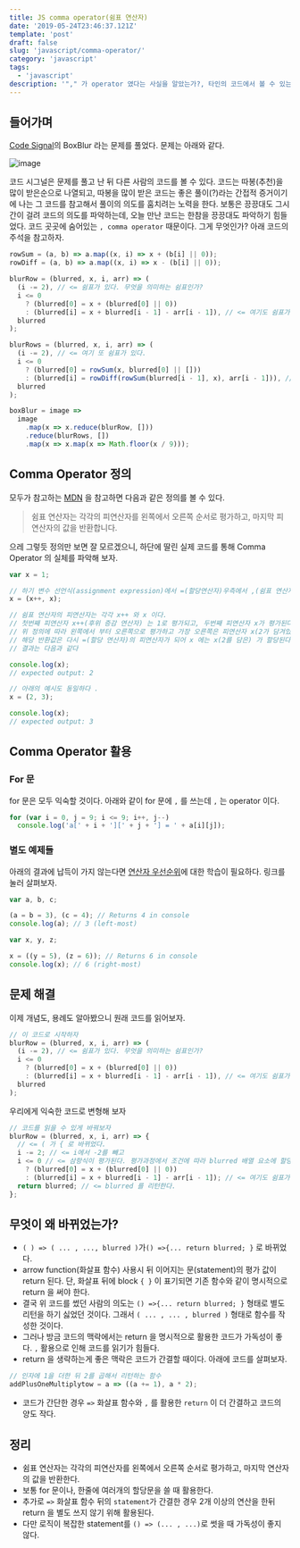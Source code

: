 ```yaml
---
title: JS comma operator(쉼표 연산자)
date: '2019-05-24T23:46:37.121Z'
template: 'post'
draft: false
slug: 'javascript/comma-operator/'
category: 'javascript'
tags:
  - 'javascript'
description: '"," 가 operator 였다는 사실을 알았는가?, 타인의 코드에서 볼 수 있는 comma operator에 대해 알아보자'
---
```

## 들어가며

[Code Signal](https://app.codesignal.com/)의 BoxBlur 라는 문제를 풀었다. 문제는 아래와 같다.

![image](https://user-images.githubusercontent.com/35516239/58382860-5b38fb00-800a-11e9-828f-b3f1e1908601.png)

코드 시그널은 문제를 풀고 난 뒤 다른 사람의 코드를 볼 수 있다. 코드는 따봉(추천)을 많이 받은순으로 나열되고, 따봉을 많이 받은 코드는 좋은 풀이(?)라는 간접적 증거이기에 나는 그 코드를 참고해서 풀이의 의도를 훔치려는 노력을 한다. 보통은 끙끙대도 그시간이 걸려 코드의 의도를 파악하는데, 오늘 만난 코드는 한참을 끙끙대도 파악하기 힘들었다. 코드 곳곳에 숨어있는 `, comma operator` 때문이다. 그게 무엇인가? 아래 코드의 주석을 참고하자.

```js
rowSum = (a, b) => a.map((x, i) => x + (b[i] || 0));
rowDiff = (a, b) => a.map((x, i) => x - (b[i] || 0));

blurRow = (blurred, x, i, arr) => (
  (i -= 2), // <= 쉼표가 있다. 무엇을 의미하는 쉼표인가?
  i <= 0
    ? (blurred[0] = x + (blurred[0] || 0))
    : (blurred[i] = x + blurred[i - 1] - arr[i - 1]), // <= 여기도 쉼표가 있다.
  blurred
);

blurRows = (blurred, x, i, arr) => (
  (i -= 2), // <= 여기 또 쉼표가 있다.
  i <= 0
    ? (blurred[0] = rowSum(x, blurred[0] || []))
    : (blurred[i] = rowDiff(rowSum(blurred[i - 1], x), arr[i - 1])), // <= 여기도 있다.
  blurred
);

boxBlur = image =>
  image
    .map(x => x.reduce(blurRow, []))
    .reduce(blurRows, [])
    .map(x => x.map(x => Math.floor(x / 9)));
```

## Comma Operator 정의

모두가 참고하는 [MDN](https://developer.mozilla.org/en-US/docs/Web/JavaScript/Reference/Operators/Comma_Operator) 을 참고하면 다음과 같은 정의를 볼 수 있다.

> 쉼표 연산자는 각각의 피연산자를 왼쪽에서 오른쪽 순서로 평가하고, 마지막 피연산자의 값을 반환합니다.

으레 그렇듯 정의만 보면 잘 모르겠으니, 하단에 딸린 실제 코드를 통해 Comma Operator 의 실체를 파악해 보자.

```js
var x = 1;

// 하기 변수 선언식(assignment expression)에서 =(할당연산자)우측에서 ,(쉼표 연산자)를 볼 수 있다.
x = (x++, x);

// 쉼표 연산자의 피연산자는 각각 x++ 와 x 이다.
// 첫번째 피연산자 x++(후위 증감 연산자) 는 1로 평가되고, 두번째 피연산자 x가 평가된다
// 위 정의에 따라 왼쪽에서 부터 오른쪽으로 평가하고 가장 오른쪽은 피연산자 x(2가 담겨있다)를 반환한다.
// 해당 반환값은 다시 =(할당 연산자)의 피연산자가 되어 x 에는 x(2를 담은) 가 할당된다.
// 결과는 다음과 같다

console.log(x);
// expected output: 2

// 아래의 예시도 동일하다 .
x = (2, 3);

console.log(x);
// expected output: 3
```

## Comma Operator 활용

### For 문

for 문은 모두 익숙할 것이다. 아래와 같이 for 문에 `,` 를 쓰는데 `,` 는 operator 이다.

```js
for (var i = 0, j = 9; i <= 9; i++, j--)
  console.log('a[' + i + '][' + j + '] = ' + a[i][j]);
```

### 별도 예제들

아래의 결과에 납득이 가지 않는다면 [연산자 우선순위](https://developer.mozilla.org/en-US/docs/Web/JavaScript/Reference/Operators/Operator_Precedence)에 대한 학습이 필요하다. 링크를 눌러 살펴보자.

```js
var a, b, c;

(a = b = 3), (c = 4); // Returns 4 in console
console.log(a); // 3 (left-most)

var x, y, z;

x = ((y = 5), (z = 6)); // Returns 6 in console
console.log(x); // 6 (right-most)
```

## 문제 해결

이제 개념도, 용례도 알아봤으니 원래 코드를 읽어보자.

```js
// 이 코드로 시작하자
blurRow = (blurred, x, i, arr) => (
  (i -= 2), // <= 쉼표가 있다. 무엇을 의미하는 쉼표인가?
  i <= 0
    ? (blurred[0] = x + (blurred[0] || 0))
    : (blurred[i] = x + blurred[i - 1] - arr[i - 1]), // <= 여기도 쉼표가 있다.
  blurred
);
```

우리에게 익숙한 코드로 변형해 보자

```js
// 코드를 읽을 수 있게 바꿔보자
blurRow = (blurred, x, i, arr) => {
  // <= ( 가 { 로 바뀌었다.
  i -= 2; // <= i에서 -2를 빼고
  i <= 0 // <= 삼항식이 평가된다. 평가과정에서 조건에 따라 blurred 배열 요소에 할당이 진행된다.
    ? (blurred[0] = x + (blurred[0] || 0))
    : (blurred[i] = x + blurred[i - 1] - arr[i - 1]); // <= 여기도 쉼표가 있다.
  return blurred; // <= blurred 를 리턴한다.
};
```

## 무엇이 왜 바뀌었는가?

- `( ) => ( ... , ..., blurred )`가`() =>{... return blurred; }` 로 바뀌었다.
- arrow function(화살표 함수) 사용시 뒤 이어지는 문(statement)의 평가 값이 return 된다. 단, 화살표 뒤에 block `{ }` 이 표기되면 기존 함수와 같이 명시적으로 return 을 써야 한다.
- 결국 위 코드를 썼던 사람의 의도는 `() =>{... return blurred; }` 형태로 별도 리턴을 하기 싫었던 것이다. 그래서 `( ... , ... , blurred )` 형태로 함수를 작성한 것이다.
- 그러나 방금 코드의 맥락에서는 return 을 명시적으로 활용한 코드가 가독성이 좋다. `,` 활용으로 인해 코드를 읽기가 힘들다.
- return 을 생략하는게 좋은 맥락은 코드가 간결할 때이다. 아래에 코드를 살펴보자.

```js
// 인자에 1을 더한 뒤 2를 곱해서 리턴하는 함수
addPlusOneMultiplytow = a => ((a += 1), a * 2);
```

- 코드가 간단한 경우 `=>` 화살표 함수와 `,` 를 활용한 `return` 이 더 간결하고 코드의 양도 작다.

## 정리

- 쉼표 연산자는 각각의 피연산자를 왼쪽에서 오른쪽 순서로 평가하고, 마지막 연산자의 값을 반환한다.
- 보통 for 문이나, 한줄에 여러개의 할당문을 쓸 때 활용한다.
- 추가로 `=>` 화살표 함수 뒤의 `statement`가 간결한 경우 2개 이상의 연산을 한뒤 return 을 별도 쓰지 않기 위해 활용된다.
- 다만 로직이 복잡한 statement를 `() => (... , ...)`로 썻을 때 가독성이 좋지 않다.
